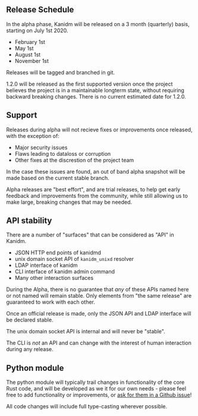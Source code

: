 ## Release Schedule

In the alpha phase, Kanidm will be released on a 3 month (quarterly) basis,
starting on July 1st 2020.

* February 1st
* May 1st
* August 1st
* November 1st

Releases will be tagged and branched in git.

1.2.0 will be released as the first supported version once the project believes the project is
in a maintainable longterm state, without requiring backward breaking changes. There is no current
estimated date for 1.2.0.

## Support

Releases during alpha will not recieve fixes or improvements once released, with the exception of:

* Major security issues
* Flaws leading to dataloss or corruption
* Other fixes at the discrestion of the project team

In the case these issues are found, an out of band alpha snapshot will be made based on the current
stable branch.

Alpha releases are "best effort", and are trial releases, to help get early feedback and improvements
from the community, while still allowing us to make large, breaking changes that may be needed.

## API stability

There are a number of "surfaces" that can be considered as "API" in Kanidm.

* JSON HTTP end points of kanidmd
* unix domain socket API of `kanidm_unixd` resolver
* LDAP interface of kanidm
* CLI interface of kanidm admin command
* Many other interaction surfaces

During the Alpha, there is no guarantee that *any* of these APIs named here or not named will remain stable.
Only elements from "the same release" are guaranteed to work with each other.

Once an official release is made, only the JSON API and LDAP interface will be declared stable.

The unix domain socket API is internal and will never be "stable".

The CLI is *not* an API and can change with the interest of human interaction during any release.

## Python module

The python module will typically trail changes in functionality of the core Rust code, and will be developed as we it for our own needs - please feel free to add functionality or improvements, or [ask for them in a Github issue](http://github.com/kanidm/kanidm/issues/new/choose)!

All code changes will include full type-casting wherever possible.
